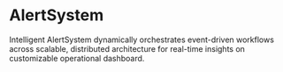 # AlertSystem
Intelligent AlertSystem dynamically orchestrates event-driven workflows across scalable, distributed architecture for real-time insights on customizable operational dashboard.
